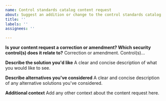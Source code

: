 ```yaml
---
name: Control standards catalog content request
about: Suggest an addition or change to the control standards catalog
title: ''
labels: ''
assignees: ''

---
```


**Is your content request a correction or amendment? Which security control(s) does it relate to?**
Correction or amendment.  Control(s)...

**Describe the solution you'd like**
A clear and concise description of what you would like to see.

**Describe alternatives you've considered**
A clear and concise description of any alternative solutions you've considered.

**Additional context**
Add any other context about the content request here.

